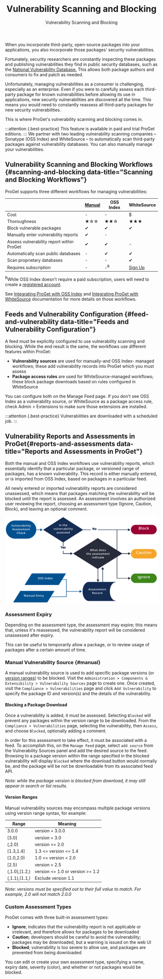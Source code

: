 ﻿---
title: Vulnerability Scanning and Blocking
subtitle: Vulnerability Scanning and Blocking
sequence: 100
keywords: proget, vulnerabilities
display-child-topics: false
show-headings-in-nav: true
---

When you incorporate third-party, open-source packages into your applications, you also incorporate those packages' security vulnerabilities.

Fortunately, security researchers are constantly inspecting these packages and publishing vulnerabilities they find in public security databases, such as the [National Vulnerability Database.](https://nvd.nist.gov/) This allows both package authors and consumers to fix and patch as needed.

Unfortunately, managing vulnerabilities as a consumer is challenging, especially as an enterprise. Even if you were to carefully assess each third-party package for known vulnerabilities before allowing its use in applications, new security vulnerabilities are discovered all the time. This means you would need to constantly reassess all third-party packages for new security vulnerabilities.

This is where ProGet's vulnerability scanning and blocking comes in.

:::attention {.best-practice}
This feature is available in paid and trial ProGet editions.
:::
We partner with two leading vulnerability scanning companies – Sonatype (OSS Index) and WhiteSource – to automatically scan third-party packages against vulnerability databases. You can also manually manage your vulnerabilities.

## Vulnerability Scanning and Blocking Workflows {#scanning-and-blocking data-title="Scanning and Blocking Workflows"}

ProGet supports three different workflows for managing vulnerabilities:

|  | [Manual](#manual) | OSS Index | WhiteSource |
|---|---|---|---|
| Cost                                      | - | - | $ |
| Thoroughness                              | ★☆☆ | ★★☆ | ★★★ |
| Block vulnerable packages                 | ✔ | ✔ | ✔ |
| Manually enter vulnerability reports      | ✔ | -  |   |
| Assess vulnerability report within ProGet | ✔ | ✔ | - |
| Automatically scan public databases       | - | ✔ | ✔ |
| Scan proprietary databases                | - | - | ✔ |
| Requires subscription                     | - | -<sup>R</sup> | [Sign Up](https://www.whitesourcesoftware.com/trial3/)  |


<sup>R</sup>While OSS Index doesn't require a paid subscription, users will need to create a [registered account](https://ossindex.sonatype.org/ ).

See [Integrating ProGet with OSS Index](/support/documentation/proget/compliance/vulnerabilities/vor) and [Integrating ProGet with WhiteSource](/support/documentation/proget/compliance/whitesource) documentation for more details on those workflows.


## Feeds and Vulnerability Configuration {#feed-and-vulnerability data-title="Feeds and Vulnerability Configuration"}

A feed must be explicitly configured to use vulnerability scanning and blocking. While the end result is the same, the workflows use different features within ProGet:

*   **Vulnerability sources** are used for manually-and OSS Index- managed workflows; these add vulnerability records into ProGet which you must assess
*   **Package access rules** are used for WhiteSource-managed workflows; these block package downloads based on rules configured in WhiteSource

You can configure both on the Manage Feed page. If you don't see OSS Index as a vulnerability source, or WhiteSource as a package access rule, check Admin > Extensions to make sure those extensions are installed.

:::attention {.best-practice}
Vulnerabilities are downloaded with a scheduled job. 
:::

## Vulnerability Reports and Assessments in ProGet{#reports-and-assessments data-title="Reports and Assessments in ProGet"}

Both the manual and OSS Index workflows use vulnerability reports, which essentially identify that a particular package, or versioned range of packages, has a known vulnerability. This record is either manually entered, or is imported from OSS Index, based on packages in a particular feed.

All newly entered or imported vulnerability reports are considered unassessed, which means that packages matching the vulnerability will be blocked until the report is assessed. An assessment involves an authorized user reviewing the report, choosing an assessment type (Ignore, Caution, Block), and leaving an optional comment.

![Assessment workflow](/resources/documentation/proget/assess-workflow.svg)

### Assessment Expiry

Depending on the assessment type, the assessment may expire; this means that, unless it's reassessed, the vulnerability report will be considered unassessed after expiry.

This can be useful to temporarily allow a package, or to review usage of packages after a certain amount of time.

### Manual Vulnerability Source {#manual}

A manual vulnerability source is used to add specific package versions (or [version ranges](#version-ranges)) to be blocked. Visit the `Administration > Components & Extensibility > Vulnerability Sources` page to create one. Once created, visit the `Compliance > Vulnerabilities` page and click `Add Vulnerability` to specify the package ID and version(s) and the details of the vulnerability.

#### Blocking a Package Download

Once a vulnerability is added,  it must be assessed. Selecting `Blocked` will prevent any packages within the version range to be downloaded. From the `Compliance > Vulnerabilities` page, selecting the vulnerability, then `Assess`, and choose `Blocked`, optionally adding a comment.

In order for this assessment to take effect, it must be associated with a feed. To accomplish this, on the `Manage Feed` page, select `add source` from the Vulnerability Sources panel and add the desired source to the feed. Browsing to a package version within the range specified in the blocked vulnerability will display `Blocked` where the download button would normally be, and the package will be not be downloadable from its associated feed API.

_Note: while the package version is blocked from download, it may still appear in search or list results._

#### Version Ranges 

Manual vulnerability sources may encompass multiple package versions using version range syntax, for example:

| Range         | Meaning                                       |
|---            |---                                            |
| 3.0.0	        | version = 3.0.0                               |
| [3.0]     	| version = 3.0                                 |
| (,2.0]	    | version <= 2.0                                |
| [1.3,1.4]	    | 1.3 <= version <= 1.4                         |
| [1.0,2.0)     | 1.0 <= version < 2.0                          |
| [2.5)         | version > 2.5                                 |
| (,1.0],[1.2,)	| version <= 1.0 or version >= 1.2              |
| (,1.1),(1.1,)	| Exclude version 1.1                           |

_Note: versions must be specified out to their full value to match. For example, 2.0 will *not* match 2.0.0_

### Custom Assessment Types

ProGet comes with three built-in assessment types:

*   **Ignore**; indicates that the vulnerability report is not applicable or irrelevant, and therefore allows for packages to be downloaded
*   **Caution**; developers should be careful to avoid the vulnerability; packages may be downloaded, but a warning is issued on the web UI
*   **Blocked**; vulnerability is too severe to allow use, and packages are prevented from being downloaded

You can edit or create your own assessment type, specifying a name, expiry date, severity (color), and whether or not packages would be blocked.